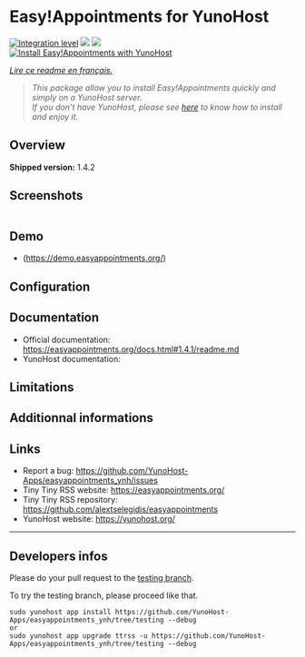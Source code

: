 # Easy!Appointments for YunoHost

[![Integration level](https://dash.yunohost.org/integration/easyappointments.svg)](https://dash.yunohost.org/appci/app/easyappointments) ![](https://ci-apps.yunohost.org/ci/badges/easyappointments.status.svg) ![](https://ci-apps.yunohost.org/ci/badges/easyappointments.maintain.svg)  
[![Install Easy!Appointments with YunoHost](https://install-app.yunohost.org/install-with-yunohost.svg)](https://install-app.yunohost.org/?app=easyappointments)

*[Lire ce readme en français.](./README_fr.md)*

> *This package allow you to install Easy!Appointments quickly and simply on a YunoHost server.  
If you don't have YunoHost, please see [here](https://yunohost.org/#/install) to know how to install and enjoy it.*

## Overview


**Shipped version:** 1.4.2

## Screenshots

![]()

## Demo

* (https://demo.easyappointments.org/)

## Configuration

## Documentation

 * Official documentation: https://easyappointments.org/docs.html#1.4.1/readme.md
 * YunoHost documentation: 

## Limitations

## Additionnal informations

## Links

 * Report a bug: https://github.com/YunoHost-Apps/easyappointments_ynh/issues
 * Tiny Tiny RSS website: https://easyappointments.org/
 * Tiny Tiny RSS repository: https://github.com/alextselegidis/easyappointments
 * YunoHost website: https://yunohost.org/

---

## Developers infos

Please do your pull request to the [testing branch](https://github.com/YunoHost-Apps/easyappointments_ynh/tree/testing).

To try the testing branch, please proceed like that.
```
sudo yunohost app install https://github.com/YunoHost-Apps/easyappointments_ynh/tree/testing --debug
or
sudo yunohost app upgrade ttrss -u https://github.com/YunoHost-Apps/easyappointments_ynh/tree/testing --debug
```
